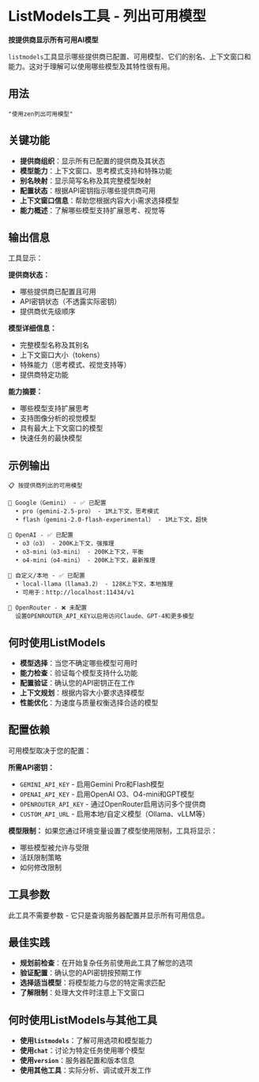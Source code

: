 # ListModels工具 - 列出可用模型

**按提供商显示所有可用AI模型**

`listmodels`工具显示哪些提供商已配置、可用模型、它们的别名、上下文窗口和能力。这对于理解可以使用哪些模型及其特性很有用。

## 用法

```
"使用zen列出可用模型"
```

## 关键功能

- **提供商组织**：显示所有已配置的提供商及其状态
- **模型能力**：上下文窗口、思考模式支持和特殊功能
- **别名映射**：显示简写名称及其完整模型映射
- **配置状态**：根据API密钥指示哪些提供商可用
- **上下文窗口信息**：帮助您根据内容大小需求选择模型
- **能力概述**：了解哪些模型支持扩展思考、视觉等

## 输出信息

工具显示：

**提供商状态：**
- 哪些提供商已配置且可用
- API密钥状态（不透露实际密钥）
- 提供商优先级顺序

**模型详细信息：**
- 完整模型名称及其别名
- 上下文窗口大小（tokens）
- 特殊能力（思考模式、视觉支持等）
- 提供商特定功能

**能力摘要：**
- 哪些模型支持扩展思考
- 支持图像分析的视觉模型
- 具有最大上下文窗口的模型
- 快速任务的最快模型

## 示例输出

```
📋 按提供商列出的可用模型

🔹 Google（Gemini） - ✅ 已配置
  • pro（gemini-2.5-pro） - 1M上下文，思考模式
  • flash（gemini-2.0-flash-experimental） - 1M上下文，超快

🔹 OpenAI - ✅ 已配置  
  • o3（o3） - 200K上下文，强推理
  • o3-mini（o3-mini） - 200K上下文，平衡
  • o4-mini（o4-mini） - 200K上下文，最新推理

🔹 自定义/本地 - ✅ 已配置
  • local-llama（llama3.2） - 128K上下文，本地推理
  • 可用于：http://localhost:11434/v1

🔹 OpenRouter - ❌ 未配置
  设置OPENROUTER_API_KEY以启用访问Claude、GPT-4和更多模型
```

## 何时使用ListModels

- **模型选择**：当您不确定哪些模型可用时
- **能力检查**：验证每个模型支持什么功能
- **配置验证**：确认您的API密钥正在工作
- **上下文规划**：根据内容大小要求选择模型
- **性能优化**：为速度与质量权衡选择合适的模型

## 配置依赖

可用模型取决于您的配置：

**所需API密钥：**
- `GEMINI_API_KEY` - 启用Gemini Pro和Flash模型
- `OPENAI_API_KEY` - 启用OpenAI O3、O4-mini和GPT模型
- `OPENROUTER_API_KEY` - 通过OpenRouter启用访问多个提供商
- `CUSTOM_API_URL` - 启用本地/自定义模型（Ollama、vLLM等）

**模型限制：**
如果您通过环境变量设置了模型使用限制，工具将显示：
- 哪些模型被允许与受限
- 活跃限制策略
- 如何修改限制

## 工具参数

此工具不需要参数 - 它只是查询服务器配置并显示所有可用信息。

## 最佳实践

- **规划前检查**：在开始复杂任务前使用此工具了解您的选项
- **验证配置**：确认您的API密钥按预期工作
- **选择适当模型**：将模型能力与您的特定需求匹配
- **了解限制**：处理大文件时注意上下文窗口

## 何时使用ListModels与其他工具

- **使用`listmodels`**：了解可用选项和模型能力
- **使用`chat`**：讨论为特定任务使用哪个模型
- **使用`version`**：服务器配置和版本信息
- **使用其他工具**：实际分析、调试或开发工作

